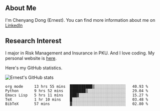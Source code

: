 ## About Me

I'm Chenyang Dong (Ernest). You can find more information about me on [LinkedIn](https://www.linkedin.com/in/%E6%99%A8%E9%98%B3-%E8%91%A3-918ab41b4/)

## Research Interest

I major in Risk Management and Insurance in PKU. And I love coding. My personal website is [here](https://ernestdong.github.io).

Here's my GitHub statistics.

![Ernest's GitHub stats](https://github-readme-stats.vercel.app/api?username=ErnestDong&show_icons=true?count_private=true)

<!--START_SECTION:waka-->
```text
org mode     13 hrs 55 mins  ██████████▒░░░░░░░░░░░░░░   40.93 % 
Python       9 hrs 52 mins   ███████▒░░░░░░░░░░░░░░░░░   29.04 % 
Emacs Lisp   5 hrs 11 mins   ███▓░░░░░░░░░░░░░░░░░░░░░   15.27 % 
TeX          1 hr 10 mins    █░░░░░░░░░░░░░░░░░░░░░░░░   03.48 % 
BibTeX       57 mins         ▓░░░░░░░░░░░░░░░░░░░░░░░░   02.80 % 
```
<!--END_SECTION:waka-->
